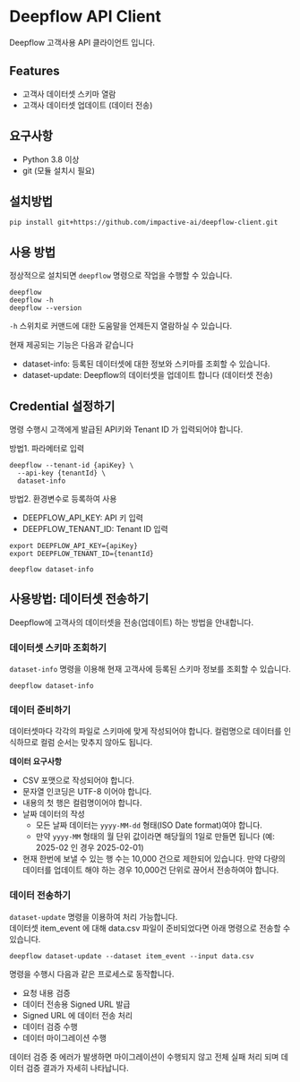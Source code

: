 # Deepflow API Client

Deepflow 고객사용 API 클라이언트 입니다.

## Features

- 고객사 데이터셋 스키마 열람
- 고객사 데이터셋 업데이트 (데이터 전송)

## 요구사항

- Python 3.8 이상
- git (모듈 설치시 필요)

## 설치방법

```shell
pip install git+https://github.com/impactive-ai/deepflow-client.git 
```

## 사용 방법

정상적으로 설치되면 `deepflow` 명령으로 작업을 수행할 수 있습니다.

```shell
deepflow
deepflow -h
deepflow --version
```

`-h` 스위치로 커맨드에 대한 도움말을 언제든지 열람하실 수 있습니다.

현재 제공되는 기능은 다음과 같습니다

- dataset-info: 등록된 데이터셋에 대한 정보와 스키마를 조회할 수 있습니다.
- dataset-update: Deepflow의 데이터셋을 업데이트 합니다 (데이터셋 전송)

## Credential 설정하기

명령 수행시 고객에게 발급된 API키와 Tenant ID 가 입력되어야 합니다.

방법1. 파라메터로 입력

```shell
deepflow --tenant-id {apiKey} \
  --api-key {tenantId} \
  dataset-info
```

방법2. 환경변수로 등록하여 사용

- DEEPFLOW_API_KEY: API 키 입력
- DEEPFLOW_TENANT_ID: Tenant ID 입력

```shell
export DEEPFLOW_API_KEY={apiKey}
export DEEPFLOW_TENANT_ID={tenantId}

deepflow dataset-info
```


## 사용방법: 데이터셋 전송하기

Deepflow에 고객사의 데이터셋을 전송(업데이트) 하는 방법을 안내합니다.

### 데이터셋 스키마 조회하기

`dataset-info` 명령을 이용해 현재 고객사에 등록된 스키마 정보를 조회할 수 있습니다.

```shell
deepflow dataset-info
```

### 데이터 준비하기

데이터셋마다 각각의 파일로 스키마에 맞게 작성되어야 합니다. 컬럼명으로 데이터를 인식하므로 컬럼 순서는 맞추지 않아도 됩니다.
 
**데이터 요구사항**

- CSV 포맷으로 작성되어야 합니다.
- 문자열 인코딩은 UTF-8 이어야 합니다.
- 내용의 첫 행은 컬럼명이어야 합니다.
- 날짜 데이터의 작성
  - 모든 날짜 데이터는 `yyyy-MM-dd` 형태(ISO Date format)여야 합니다.
  - 만약 `yyyy-MM` 형태의 월 단위 값이라면 해당월의 1일로 만들면 됩니다 (예: 2025-02 인 경우 2025-02-01)
- 현재 한번에 보낼 수 있는 행 수는 10,000 건으로 제한되어 있습니다. 만약 다량의 데이터를 업데이트 해야 하는 경우 10,000건 단위로 끊어서 전송하여야 합니다.

### 데이터 전송하기

`dataset-update` 명령을 이용하여 처리 가능합니다.  
데이터셋 item_event 에 대해 data.csv 파일이 준비되었다면 아래 명령으로 전송할 수 있습니다.

```shell
deepflow dataset-update --dataset item_event --input data.csv
```

명령을 수행시 다음과 같은 프로세스로 동작합니다.

- 요청 내용 검증
- 데이터 전송용 Signed URL 발급
- Signed URL 에 데이터 전송 처리
- 데이터 검증 수행
- 데이터 마이그레이션 수행

데이터 검증 중 에러가 발생하면 마이그레이션이 수행되지 않고 전체 실패 처리 되며 데이터 검증 결과가 자세히 나타납니다.
